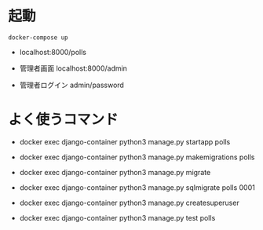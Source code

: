 # 起動

```
docker-compose up
```
* localhost:8000/polls

* 管理者画面 localhost:8000/admin
* 管理者ログイン admin/password

# よく使うコマンド

- docker exec django-container  python3 manage.py startapp polls

- docker exec django-container python3 manage.py makemigrations polls

- docker exec django-container python3 manage.py migrate

- docker exec django-container python3 manage.py sqlmigrate polls 0001

- docker exec django-container python3 manage.py createsuperuser

- docker exec django-container python3 manage.py test polls
